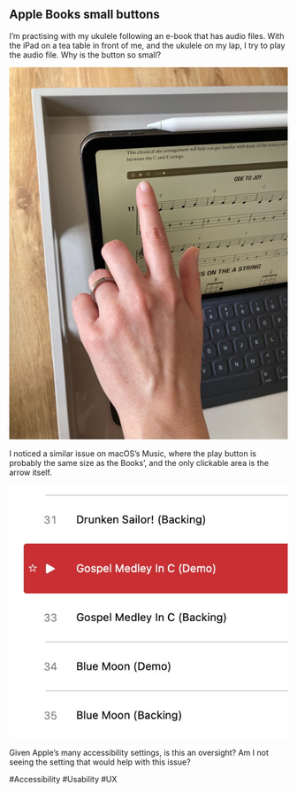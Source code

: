 ## Apple Books small buttons

I’m practising with my ukulele following an e-book that has audio files. With the iPad on a tea table in front of me, and the ukulele on my lap, I try to play the audio file. Why is the button so small?

![Demonstrating the setting I described, showing my small index finger being too big compared with the button](./assets/apple-books-buttons.jpg)

I noticed a similar issue on macOS’s Music, where the play button is probably the same size as the Books’, and the only clickable area is the arrow itself.

![Screenshot showing the size of macOS‘s Music play buttons](./assets/apple-music-buttons.jpg)

Given Apple’s many accessibility settings, is this an oversight? Am I not seeing the setting that would help with this issue?

#Accessibility #Usability #UX